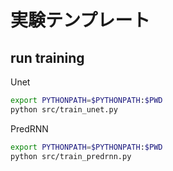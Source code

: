 # 実験テンプレート

## run training

Unet

```sh
export PYTHONPATH=$PYTHONPATH:$PWD
python src/train_unet.py
```

PredRNN

```sh
export PYTHONPATH=$PYTHONPATH:$PWD
python src/train_predrnn.py
```
